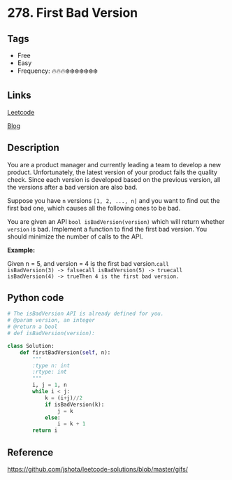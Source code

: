 # 278. First Bad Version

## Tags

- Free
- Easy
- Frequency: :fire::fire::fire::snowflake::snowflake::snowflake::snowflake::snowflake::snowflake::snowflake:

## Links

[Leetcode](https://leetcode.com/problems/first-bad-version/description/)

[Blog](http://206.81.6.248:12306/leetcode/first-bad-version/description)

## Description

You are a product manager and currently leading a team to develop a new product. Unfortunately, the latest version of your product fails the quality check. Since each version is developed based on the previous version, all the versions after a bad version are also bad.

Suppose you have <code>n</code> versions <code>[1, 2, ..., n]</code> and you want to find out the first bad one, which causes all the following ones to be bad.

You are given an API <code>bool isBadVersion(version)</code> which will return whether <code>version</code> is bad. Implement a function to find the first bad version. You should minimize the number of calls to the API.

<b>Example:</b>

Given n = 5, and version = 4 is the first bad version.<code>call isBadVersion(3) -&gt; falsecall isBadVersion(5) -&gt; truecall isBadVersion(4) -&gt; trueThen 4 is the first bad version. </code>

## Python code

```python
# The isBadVersion API is already defined for you.
# @param version, an integer
# @return a bool
# def isBadVersion(version):

class Solution:
    def firstBadVersion(self, n):
        """
        :type n: int
        :rtype: int
        """
        i, j = 1, n
        while i < j:
            k = (i+j)//2
            if isBadVersion(k):
                j = k
            else:
                i = k + 1
        return i
```

## Reference

https://github.com/jshota/leetcode-solutions/blob/master/gifs/
